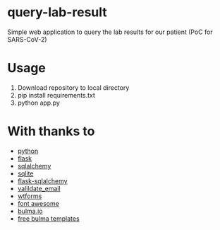 # query-lab-result
Simple web application to query the lab results for our patient (PoC for SARS-CoV-2)

# Usage

 1. Download repository to local directory
 2. pip install requirements.txt
 3. python app.py

# With thanks to

 * [python](https://python.org)
 * [flask](https://flask.palletsprojects.com/)
 * [sqlalchemy](https://www.sqlalchemy.org/)
 * [sqlite](https://www.sqlite.org/)
 * [flask-sqlalchemy](https://flask-sqlalchemy.palletsprojects.com/)
 * [valildate_email](https://github.com/syrusakbary/validate_email)
 * [wtforms](https://github.com/wtforms/wtforms)
 * [font awesome](https://fontawesome.com)
 * [bulma.io](https://bulma.io)
 * [free bulma templates](https://bulmatemplates.github.io/bulma-templates/)